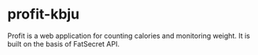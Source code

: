 # profit-kbju
Profit is a web application for counting calories and monitoring weight. It is built on the basis of FatSecret API.
